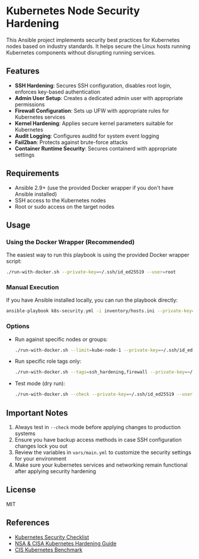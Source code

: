 # Kubernetes Node Security Hardening

This Ansible project implements security best practices for Kubernetes nodes based on industry standards. It helps secure the Linux hosts running Kubernetes components without disrupting running services.

## Features

- **SSH Hardening**: Secures SSH configuration, disables root login, enforces key-based authentication
- **Admin User Setup**: Creates a dedicated admin user with appropriate permissions
- **Firewall Configuration**: Sets up UFW with appropriate rules for Kubernetes services
- **Kernel Hardening**: Applies secure kernel parameters suitable for Kubernetes
- **Audit Logging**: Configures auditd for system event logging
- **Fail2ban**: Protects against brute-force attacks
- **Container Runtime Security**: Secures containerd with appropriate settings

## Requirements

- Ansible 2.9+ (use the provided Docker wrapper if you don't have Ansible installed)
- SSH access to the Kubernetes nodes
- Root or sudo access on the target nodes

## Usage

### Using the Docker Wrapper (Recommended)

The easiest way to run this playbook is using the provided Docker wrapper script:

```bash
./run-with-docker.sh --private-key=~/.ssh/id_ed25519 --user=root
```

### Manual Execution

If you have Ansible installed locally, you can run the playbook directly:

```bash
ansible-playbook k8s-security.yml -i inventory/hosts.ini --private-key=~/.ssh/id_ed25519 --user=root
```

### Options

- Run against specific nodes or groups:
  ```bash
  ./run-with-docker.sh --limit=kube-node-1 --private-key=~/.ssh/id_ed25519 --user=root
  ```

- Run specific role tags only:
  ```bash
  ./run-with-docker.sh --tags=ssh_hardening,firewall --private-key=~/.ssh/id_ed25519 --user=root
  ```

- Test mode (dry run):
  ```bash
  ./run-with-docker.sh --check --private-key=~/.ssh/id_ed25519 --user=root
  ```

## Important Notes

1. Always test in `--check` mode before applying changes to production systems
2. Ensure you have backup access methods in case SSH configuration changes lock you out
3. Review the variables in `vars/main.yml` to customize the security settings for your environment
4. Make sure your kubernetes services and networking remain functional after applying security hardening

## License

MIT

## References

- [Kubernetes Security Checklist](https://kubernetes.io/docs/concepts/security/security-checklist/)
- [NSA & CISA Kubernetes Hardening Guide](https://www.nsa.gov/portals/75/documents/what-we-do/cybersecurity/professional-resources/ctr-kubernetes-hardening-guidance.pdf)
- [CIS Kubernetes Benchmark](https://www.cisecurity.org/benchmark/kubernetes/) 